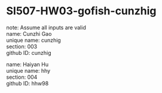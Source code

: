 # SI507-HW03-gofish-cunzhig
note: Assume all inputs are valid  
name: Cunzhi Gao  
unique name: cunzhig  
section: 003  
github ID: cunzhig  
  
name: Haiyan Hu  
unique name: hhy  
section: 004  
github ID: hhw98  
